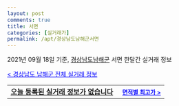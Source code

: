 ```yaml
---
layout: post
comments: true
title: 서면
categories: [실거래가]
permalink: /apt/경상남도남해군서면
---
```


2021년 09월 18일 기준, <a href="/apt/경상남도남해군">경상남도남해군</a> 서면 한달간 실거래 정보

<a style="color: blue;" href="/apt/경상남도남해군">< 경상남도 남해군 전체 실거래 정보</a>
<!---- start ---->
<table>
  <tr>
    <td colspan="4" style="font-weight: bold;"><a href="/apt/경상남도남해군서면{name_without_space}">오늘 등록된 실거래 정보가 없습니다</a> &nbsp;&nbsp;&nbsp; <a style="color: blue; font-size: smaller;" href="/apt/경상남도남해군서면{name_without_space}">면적별 최고가 ></a></td>
  </tr>
    
</table>
<!---- end ---->
    